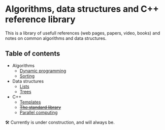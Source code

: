 # Algorithms, data structures and C++ reference library

This is a library of usefull references (web pages, papers, video, books) and notes on common algorithms and data structures.

## Table of contents

* Algorithms
	* [Dynamic programming](algorithms/dynamic_programming.md)
	* [Sorting](algorithms/sorting.md)
* Data structures
	* [Lists](data_structures/lists.md)
	* [Trees](data_structures/trees.md)
* C++
	* [Templates](cpp/templates.md)
	* ~~[The standard library](cpp/std_library.md)~~
	* [Parallel computing](cpp/parallel_computing.md)

:hammer_and_wrench: Currently is under construction, and will always be.
